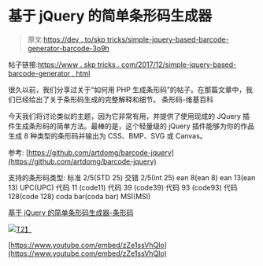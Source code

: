 # 基于 jQuery 的简单条形码生成器

> 原文:[https://dev . to/skp tricks/simple-jquery-based-barcode-generator-barcode-3o9h](https://dev.to/skptricks/simple-jquery-based-barcode-generator---barcode-3o9h)

帖子链接:[https://www . skp tricks . com/2017/12/simple-jquery-based-barcode-generator . html](https://www.skptricks.com/2017/12/simple-jquery-based-barcode-generator.html)

很久以前，我们分享过关于“如何用 PHP 生成条形码”的帖子。在那篇文章中，我们已经给出了关于条形码生成的完整解释和细节。
条形码-维基百科

今天我们将讨论类似的主题，因为它非常有用，并提供了使用现成的 JQuery 插件生成条形码的简单方法。最棒的是，这个轻量级的 jQuery 插件能够为你的作品生成 8 种类型的条形码并输出为 CSS、BMP、SVG 或 Canvas。

参考:
[https://github.com/artdomg/barcode-jquery](https://github.com/artdomg/barcode-jquery)

支持的条形码类型:
标准 2/5(STD 25)
交错 2/5(int 25)
ean 8(ean 8)
ean 13(ean 13)
UPC(UPC)
代码 11 (code11)
代码 39 (code39)
代码 93 (code93)
代码 128(code 128)
coda bar(coda bar)
MSI(MSI)

[基于 jQuery 的简单条形码生成器-条形码](https://www.skptricks.com/2017/12/simple-jquery-based-barcode-generator.html)

[![](../Images/6954e01966aaa673b4f130efb034174b.png)T2】](https://res.cloudinary.com/practicaldev/image/fetch/s--5HX3aOUL--/c_limit%2Cf_auto%2Cfl_progressive%2Cq_auto%2Cw_880/https://3.bp.blogspot.com/-S5DmKgwKBI4/WiYc54IYi8I/AAAAAAAABD8/rlZ57QybJQ8Q1_IFhVgPgN474Wy63WtTACLcBGAs/s320/bar.jpg)

[https://www.youtube.com/embed/zZe1ssVhQIo](https://www.youtube.com/embed/zZe1ssVhQIo)
